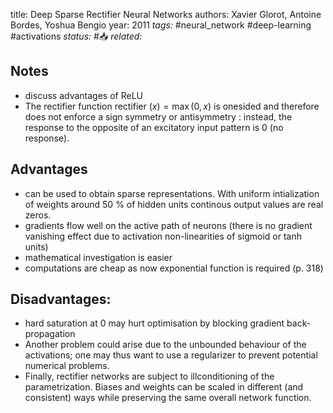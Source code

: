 
title: Deep Sparse Rectifier Neural Networks
authors: Xavier Glorot, Antoine Bordes, Yoshua Bengio
year: 2011
*tags:* #neural_network #deep-learning #activations
*status:* #📥
*related:*

## Notes
- discuss advantages of ReLU
- The rectifier function rectifier $(x)=\max (0, x)$ is onesided and therefore does not enforce a sign symmetry or antisymmetry : instead, the response to the opposite of an excitatory input pattern is 0 (no response).

## Advantages
- can be used to obtain sparse representations. With uniform intialization of weights around 50 % of hidden units continous output values are real zeros.
- gradients flow well on the active path of neurons (there is no gradient vanishing effect due to activation non-linearities of sigmoid or tanh units)
- mathematical investigation is easier
- computations are cheap as now exponential function is required (p. 318)

## Disadvantages:
- hard saturation at 0 may hurt optimisation by blocking gradient back-propagation
- Another problem could arise due to the unbounded behaviour of the activations; one may thus want to use a regularizer to
prevent potential numerical problems.
- Finally, rectifier networks are subject to illconditioning of the parametrization. Biases and weights can be scaled in different (and consistent) ways while preserving the same overall network function.